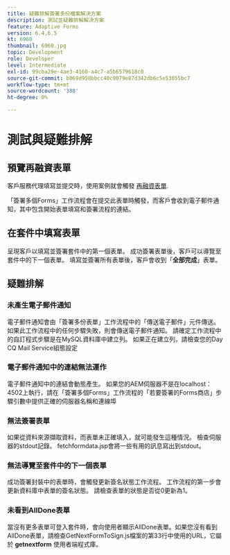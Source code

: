 ```yaml
---
title: 疑難排解簽署多份檔案解決方案
description: 測試並疑難排解解決方案
feature: Adaptive Forms
version: 6.4,6.5
kt: 6960
thumbnail: 6960.jpg
topic: Development
role: Developer
level: Intermediate
exl-id: 99cba29e-4ae3-4160-a4c7-a5b6579618c0
source-git-commit: b069d958bbcc40c0079e87d342db6c5e53055bc7
workflow-type: tm+mt
source-wordcount: '388'
ht-degree: 0%

---
```


# 測試與疑難排解


## 預覽再融資表單

客戶服務代理填寫並提交時，使用案例就會觸發 [再融資表單](http://localhost:4502/content/dam/formsanddocuments/formsandsigndemo/refinanceform/jcr:content?wcmmode=disabled).

「簽署多個Forms」工作流程會在提交此表單時觸發，而客戶會收到電子郵件通知，其中包含開始表單填寫和簽署流程的連結。

## 在套件中填寫表單

呈現客戶以填寫並簽署套件中的第一個表單。 成功簽署表單後，客戶可以導覽至套件中的下一個表單。 填寫並簽署所有表單後，客戶會收到「**全部完成**」表單。

## 疑難排解

### 未產生電子郵件通知

電子郵件通知會由「簽署多份表單」工作流程中的「傳送電子郵件」元件傳送。 如果此工作流程中的任何步驟失敗，則會傳送電子郵件通知。 請確定工作流程中的自訂程式步驟是在MySQL資料庫中建立列。 如果正在建立列，請檢查您的Day CQ Mail Service組態設定

### 電子郵件通知中的連結無法運作

電子郵件通知中的連結會動態產生。 如果您的AEM伺服器不是在localhost：4502上執行，請在「簽署多個Forms」工作流程的「若要簽署的Forms商店」步驟引數中提供正確的伺服器名稱和連線埠

### 無法簽署表單

如果從資料來源擷取資料，而表單未正確填入，就可能發生這種情況。 檢查伺服器的stdout記錄。 fetchformdata.jsp會將一些有用的訊息寫出到stdout。

### 無法導覽至套件中的下一個表單

成功簽署封裝中的表單時，會觸發更新簽名狀態工作流程。 工作流程的第一步會更新資料庫中表單的簽名狀態。 請檢查表單的狀態是否從0更新為1。

### 未看到AllDone表單

當沒有更多表單可登入套件時，會向使用者顯示AllDone表單。如果您沒有看到AllDone表單，請檢查GetNextFormToSign.js檔案的第33行中使用的URL，它屬於 **getnextform** 使用者端程式庫。

